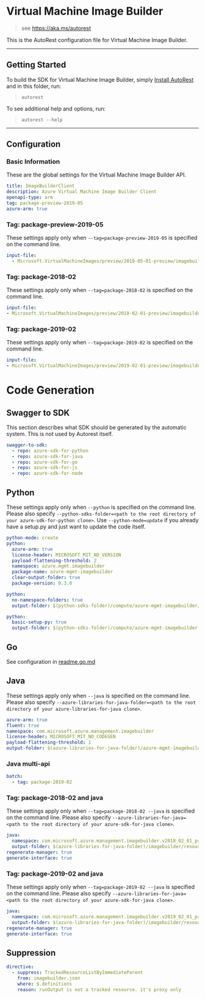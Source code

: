 # Virtual Machine Image Builder

> see https://aka.ms/autorest

This is the AutoRest configuration file for Virtual Machine Image Builder.

---

## Getting Started

To build the SDK for Virtual Machine Image Builder, simply [Install AutoRest](https://aka.ms/autorest/install) and in this folder, run:

> `autorest`

To see additional help and options, run:

> `autorest --help`

---

## Configuration

### Basic Information

These are the global settings for the Virtual Machine Image Builder API.

``` yaml
title: ImageBuilderClient
description: Azure Virtual Machine Image Builder Client
openapi-type: arm
tag: package-preview-2019-05
azure-arm: true
```

### Tag: package-preview-2019-05

These settings apply only when `--tag=package-preview-2019-05` is specified on the command line.

``` yaml $(tag) == 'package-preview-2019-05'
input-file:
  - Microsoft.VirtualMachineImages/preview/2019-05-01-preview/imagebuilder.json
```

### Tag: package-2018-02

These settings apply only when `--tag=package-2018-02` is specified on the command line.

``` yaml $(tag) == 'package-2018-02'
input-file:
- Microsoft.VirtualMachineImages/preview/2018-02-01-preview/imagebuilder.json
```

### Tag: package-2019-02

These settings apply only when `--tag=package-2019-02` is specified on the command line.

``` yaml $(tag) == 'package-2019-02'
input-file:
- Microsoft.VirtualMachineImages/preview/2019-02-01-preview/imagebuilder.json
```

# Code Generation

## Swagger to SDK

This section describes what SDK should be generated by the automatic system.
This is not used by Autorest itself.

``` yaml $(swagger-to-sdk)
swagger-to-sdk:
  - repo: azure-sdk-for-python
  - repo: azure-sdk-for-java
  - repo: azure-sdk-for-go
  - repo: azure-sdk-for-js
  - repo: azure-sdk-for-node
```

## Python

These settings apply only when `--python` is specified on the command line.
Please also specify `--python-sdks-folder=<path to the root directory of your azure-sdk-for-python clone>`.
Use `--python-mode=update` if you already have a setup.py and just want to update the code itself.

``` yaml $(python)
python-mode: create
python:
  azure-arm: true
  license-header: MICROSOFT_MIT_NO_VERSION
  payload-flattening-threshold: 2
  namespace: azure.mgmt.imagebuilder
  package-name: azure-mgmt-imagebuilder
  clear-output-folder: true
  package-version: 0.3.0
```

``` yaml $(python) && $(python-mode) == 'update'
python:
  no-namespace-folders: true
  output-folder: $(python-sdks-folder)/compute/azure-mgmt-imagebuilder/azure/mgmt/imagebuilder
```

``` yaml $(python) && $(python-mode) == 'create'
python:
  basic-setup-py: true
  output-folder: $(python-sdks-folder)/compute/azure-mgmt-imagebuilder
```

## Go

See configuration in [readme.go.md](./readme.go.md)

## Java

These settings apply only when `--java` is specified on the command line.
Please also specify `--azure-libraries-for-java-folder=<path to the root directory of your azure-libraries-for-java clone>`.

``` yaml $(java)
azure-arm: true
fluent: true
namespace: com.microsoft.azure.management.imagebuilder
license-header: MICROSOFT_MIT_NO_CODEGEN
payload-flattening-threshold: 1
output-folder: $(azure-libraries-for-java-folder)/azure-mgmt-imagebuilder
```

### Java multi-api

``` yaml $(java) && $(multiapi)
batch:
  - tag: package-2019-02
```

### Tag: package-2018-02 and java

These settings apply only when `--tag=package-2018-02 --java` is specified on the command line.
Please also specify `--azure-libraries-for-java=<path to the root directory of your azure-sdk-for-java clone>`.

``` yaml $(tag) == 'package-2018-02' && $(java) && $(multiapi)
java:
  namespace: com.microsoft.azure.management.imagebuilder.v2018_02_01_preview
  output-folder: $(azure-libraries-for-java-folder)/imagebuilder/resource-manager/v2018_02_01_preview
regenerate-manager: true
generate-interface: true
```

### Tag: package-2019-02 and java

These settings apply only when `--tag=package-2019-02 --java` is specified on the command line.
Please also specify `--azure-libraries-for-java=<path to the root directory of your azure-sdk-for-java clone>`.

``` yaml $(tag) == 'package-2019-02' && $(java) && $(multiapi)
java:
  namespace: com.microsoft.azure.management.imagebuilder.v2019_02_01_preview
  output-folder: $(azure-libraries-for-java-folder)/imagebuilder/resource-manager/v2019_02_01_preview
regenerate-manager: true
generate-interface: true
```

## Suppression

``` yaml
directive:
  - suppress: TrackedResourceListByImmediateParent
    from: imagebuilder.json
    where: $.definitions
    reason: runOutput is not a tracked resource. it's proxy only
```
